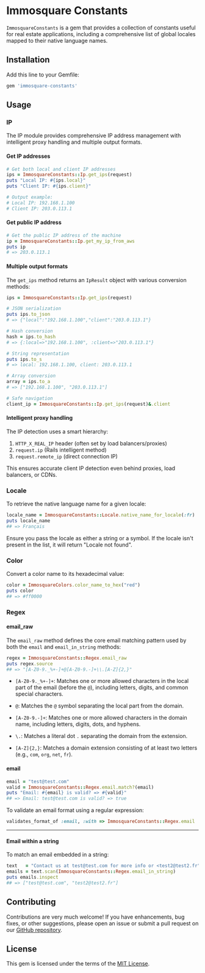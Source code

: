 # Immosquare Constants

`ImmosquareConstants` is a gem that provides a collection of constants useful for real estate applications, including a comprehensive list of global locales mapped to their native language names.

## Installation

Add this line to your Gemfile:

```ruby
gem 'immosquare-constants'
```

## Usage

### IP

The IP module provides comprehensive IP address management with intelligent proxy handling and multiple output formats.

#### Get IP addresses

```ruby
# Get both local and client IP addresses
ips = ImmosquareConstants::Ip.get_ips(request)
puts "Local IP: #{ips.local}"
puts "Client IP: #{ips.client}"

# Output example:
# Local IP: 192.168.1.100
# Client IP: 203.0.113.1
```

#### Get public IP address

```ruby
# Get the public IP address of the machine
ip = ImmosquareConstants::Ip.get_my_ip_from_aws
puts ip
# => 203.0.113.1
```

#### Multiple output formats

The `get_ips` method returns an `IpResult` object with various conversion methods:

```ruby
ips = ImmosquareConstants::Ip.get_ips(request)

# JSON serialization
puts ips.to_json
# => {"local":"192.168.1.100","client":"203.0.113.1"}

# Hash conversion
hash = ips.to_hash
# => {:local=>"192.168.1.100", :client=>"203.0.113.1"}

# String representation
puts ips.to_s
# => local: 192.168.1.100, client: 203.0.113.1

# Array conversion
array = ips.to_a
# => ["192.168.1.100", "203.0.113.1"]

# Safe navigation
client_ip = ImmosquareConstants::Ip.get_ips(request)&.client
```

#### Intelligent proxy handling

The IP detection uses a smart hierarchy:
1. `HTTP_X_REAL_IP` header (often set by load balancers/proxies)
2. `request.ip` (Rails intelligent method)
3. `request.remote_ip` (direct connection IP)

This ensures accurate client IP detection even behind proxies, load balancers, or CDNs.


### Locale

To retrieve the native language name for a given locale:

```ruby
locale_name = ImmosquareConstants::Locale.native_name_for_locale(:fr)
puts locale_name
## => Français
```

Ensure you pass the locale as either a string or a symbol. If the locale isn't present in the list, it will return "Locale not found".


### Color

Convert a color name to its hexadecimal value:

```ruby
color = ImmosquareColors.color_name_to_hex("red")
puts color
## => #ff0000
```

### Regex

#### email_raw
The `email_raw` method defines the core email matching pattern used by both the `email` and `email_in_string` methods:

```ruby
regex = ImmosquareConstants::Regex.email_raw
puts regex.source
## => "[A-Z0-9._%+-]+@[A-Z0-9.-]+\\.[A-Z]{2,}"
```


- `[A-Z0-9._%+-]+`: Matches one or more allowed characters in the local part of the email (before the `@`), including letters, digits, and common special characters.

- `@`: Matches the `@` symbol separating the local part from the domain.

- `[A-Z0-9.-]+`: Matches one or more allowed characters in the domain name, including letters, digits, dots, and hyphens.

- `\.`: Matches a literal dot `.` separating the domain from the extension.

- `[A-Z]{2,}`: Matches a domain extension consisting of at least two letters (e.g., `com`, `org`, `net`, `fr`).

#### email

```ruby
email = "test@test.com"
valid = ImmosquareConstants::Regex.email.match?(email)
puts "Email: #{email} is valid? => #{valid}"
## => Email: test@test.com is valid? => true
```

To validate an email format using a regular expression:

```ruby
validates_format_of :email, :with => ImmosquareConstants::Regex.email
```

---

#### Email within a string
To match an email embedded in a string:

```ruby
text   = "Contact us at test@test.com for more info or <test2@test2.fr"
emails = text.scan(ImmosquareConstants::Regex.email_in_string)
puts emails.inspect
## => ["test@test.com", "test2@test2.fr"]
```




## Contributing

Contributions are very much welcome! If you have enhancements, bug fixes, or other suggestions, please open an issue or submit a pull request on our [GitHub repository](https://github.com/immosquare/immosquare-constants).

## License

This gem is licensed under the terms of the [MIT License](https://opensource.org/licenses/MIT).
